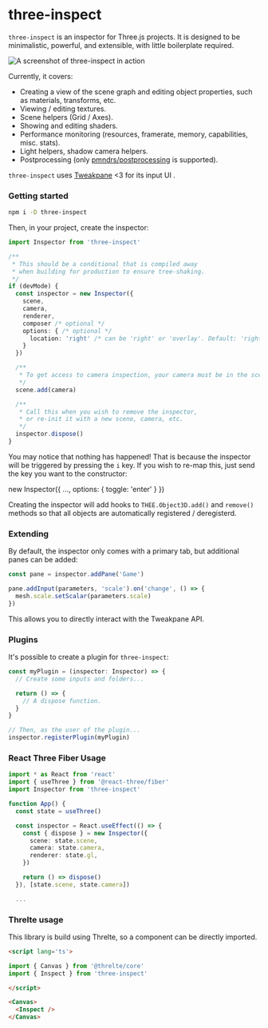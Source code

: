 # three-inspect

`three-inspect` is an inspector for Three.js projects. It is designed to be minimalistic, powerful, and extensible, with little boilerplate required.

![A screenshot of three-inspect in action](https://raw.githubusercontent.com/michealparks/three-inspect/main/assets/screen.gif)

Currently, it covers:
* Creating a view of the scene graph and editing object properties, such as materials, transforms, etc.
* Viewing / editing textures.
* Scene helpers (Grid / Axes).
* Showing and editing shaders.
* Performance monitoring (resources, framerate, memory, capabilities, misc. stats).
* Light helpers, shadow camera helpers.
* Postprocessing (only [pmndrs/postprocessing](https://github.com/pmndrs/postprocessing) is supported).

`three-inspect` uses [Tweakpane](https://cocopon.github.io/tweakpane/) <3 for its input UI .

### Getting started

```bash
npm i -D three-inspect
```

Then, in your project, create the inspector:

```ts
import Inspector from 'three-inspect'

/**
 * This should be a conditional that is compiled away
 * when building for production to ensure tree-shaking.
 */
if (devMode) {
  const inspector = new Inspector({
    scene,
    camera,
    renderer,
    composer /* optional */
    options: { /* optional */
      location: 'right' /* can be 'right' or 'overlay'. Default: 'right' */
    }
  })

  /**
   * To get access to camera inspection, your camera must be in the scene.
   */
  scene.add(camera)

  /**
   * Call this when you wish to remove the inspector,
   * or re-init it with a new scene, camera, etc.
   */
  inspector.dispose()
}
```

You may notice that nothing has happened! That is because the inspector will be triggered by pressing the `i` key. If you wish to re-map this, just send the key you want to the constructor:

new Inspector({ ..., options: { toggle: 'enter' } })

Creating the inspector will add hooks to `THEE.Object3D.add()` and `remove()` methods so that all objects are automatically registered / deregisterd.

### Extending

By default, the inspector only comes with a primary tab, but additional panes can be added:

```ts
const pane = inspector.addPane('Game')

pane.addInput(parameters, 'scale').on('change', () => {
  mesh.scale.setScalar(parameters.scale)
})
```

This allows you to directly interact with the Tweakpane API.

### Plugins

It's possible to create a plugin for `three-inspect`:

```ts
const myPlugin = (inspector: Inspector) => {
  // Create some inputs and folders...

  return () => {
    // A dispose function.
  }
}

// Then, as the user of the plugin...
inspector.registerPlugin(myPlugin)
```

### React Three Fiber Usage

```ts
import * as React from 'react'
import { useThree } from '@react-three/fiber'
import Inspector from 'three-inspect'

function App() {
  const state = useThree()

  const inspector = React.useEffect(() => {
    const { dispose } = new Inspector({
      scene: state.scene,
      camera: state.camera,
      renderer: state.gl,
    })

    return () => dispose()
  }), [state.scene, state.camera])

  ...
```

### Threlte usage

This library is build using Threlte, so a component can be directly imported.

```html
<script lang='ts'>

import { Canvas } from '@threlte/core'
import { Inspect } from 'three-inspect'

</script>

<Canvas>
  <Inspect />
</Canvas>
```
